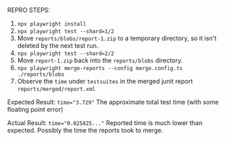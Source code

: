 REPRO STEPS:
1. `npx playwright install`
2. `npx playwright test --shard=1/2`
3. Move `reports/blobs/report-1.zip` to a temporary directory, so it isn't deleted by the next test run.
4. `npx playwright test --shard=2/2`
5. Move `report-1.zip` back into the `reports/blobs` directory.
6. `npx playwright merge-reports --config merge.config.ts ./reports/blobs`
7. Observe the `time` under `testsuites` in the merged junit report `reports/merged/report.xml`

Expected Result: `time="3.729"` The approximate total test time (with some floating point error)

Actual Result: `time="0.025825..."` Reported time is much lower than expected. Possibly the time the reports took to merge.

